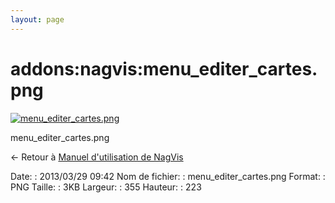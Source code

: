 ```yaml
---
layout: page
---
```


addons:nagvis:menu\_editer\_cartes.png
======================================

[![menu\_editer\_cartes.png](../..//assets/media/addons/nagvis/menu_editer_cartes.png@cache=&w=355&h=223 "menu_editer_cartes.png")](../..//assets/media/addons/nagvis/menu_editer_cartes.png@cache= "Afficher le fichier original")

menu\_editer\_cartes.png

← Retour à [Manuel d'utilisation de
NagVis](../../../nagios/addons/nagvis/nagvis-manuel-utilisation.html "nagios:addons:nagvis:nagvis-manuel-utilisation")

Date:
:   2013/03/29 09:42
Nom de fichier:
:   menu\_editer\_cartes.png
Format:
:   PNG
Taille:
:   3KB
Largeur:
:   355
Hauteur:
:   223

